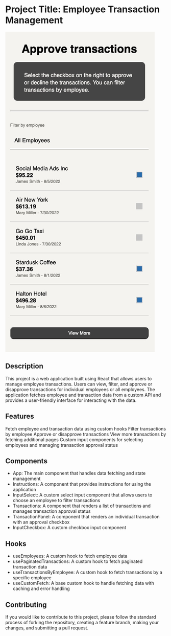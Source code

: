 # Project Title: Employee Transaction Management

![screenshot](public/images/screenshot.jpg)

## Description

This project is a web application built using React that allows users to manage employee transactions. Users can view, filter, and approve or disapprove transactions for individual employees or all employees. The application fetches employee and transaction data from a custom API and provides a user-friendly interface for interacting with the data.

## Features

Fetch employee and transaction data using custom hooks
Filter transactions by employee
Approve or disapprove transactions
View more transactions by fetching additional pages
Custom input components for selecting employees and managing transaction approval status

## Components

- App: The main component that handles data fetching and state management
- Instructions: A component that provides instructions for using the application
- InputSelect: A custom select input component that allows users to choose an employee to filter transactions
- Transactions: A component that renders a list of transactions and manages transaction approval status
- TransactionPanel: A component that renders an individual transaction with an approval checkbox
- InputCheckbox: A custom checkbox input component

## Hooks

- useEmployees: A custom hook to fetch employee data
- usePaginatedTransactions: A custom hook to fetch paginated transaction data
- useTransactionsByEmployee: A custom hook to fetch transactions by a specific employee
- useCustomFetch: A base custom hook to handle fetching data with caching and error handling

## Contributing

If you would like to contribute to this project, please follow the standard process of forking the repository, creating a feature branch, making your changes, and submitting a pull request.
